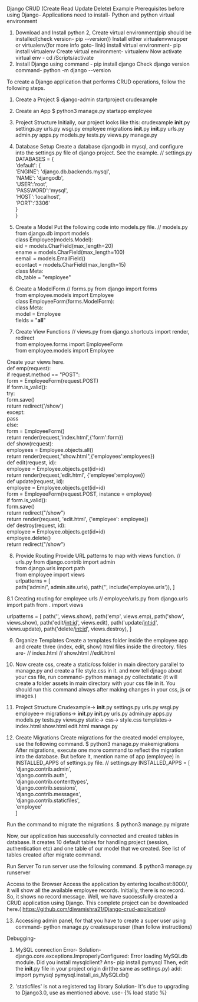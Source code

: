 Django CRUD (Create Read Update Delete) Example
Prerequisites before using Django-
Applications need to install- Python and python virtual environment
1. Download and Install python
2, Create virtual environment(pip should be installed(check version- pip --version))
Install either virtualenvwrapper or virtualenv(for more info goto- link)
install virtual environment- pip install virtualenv
Create virtual environment- virtualenv <virtual-env>
Now activate virtual env - cd <virtual-env>/Scripts/activate
3. Install Django using command -
pip install django
Check django version command-
	python -m django --version


To create a Django application that performs CRUD operations, follow the following steps.
1. Create a Project
$ django-admin startproject crudexample  
2. Create an App
$ python3 manage.py startapp employee  
3. Project Structure
Initially, our project looks like this:
crudexample
	__init__.py
	settings.py
	urls.py
	wsgi.py
employee
	migrations
		__init__.py
	__init__.py
	urls.py
	admin.py
	apps.py
	models.py
	tests.py
	views.py
manage.py

4. Database Setup
Create a database djangodb in mysql, and configure into the settings.py file of django project. See the example.
// settings.py
DATABASES = {  
    'default': {  
        'ENGINE': 'django.db.backends.mysql',  
        'NAME': 'djangodb',  
        'USER':'root',  
        'PASSWORD':'mysql',  
        'HOST':'localhost',  
        'PORT':'3306'  
    }  
}  
5. Create a Model
Put the following code into models.py file.
// models.py
from django.db import models  
class Employee(models.Model):  
    eid = models.CharField(max_length=20)  
    ename = models.CharField(max_length=100)  
    eemail = models.EmailField()  
    econtact = models.CharField(max_length=15)  
    class Meta:  
        db_table = "employee"  
6. Create a ModelForm
// forms.py
from django import forms  
from employee.models import Employee  
class EmployeeForm(forms.ModelForm):  
    class Meta:  
        model = Employee  
        fields = "__all__"  
7. Create View Functions
// views.py
from django.shortcuts import render, redirect  
from employee.forms import EmployeeForm  
from employee.models import Employee  

Create your views here.  
def emp(request):  
    if request.method == "POST":  
        form = EmployeeForm(request.POST)  
        if form.is_valid():  
            try:  
                form.save()  
                return redirect('/show')  
            except:  
                pass  
    else:  
        form = EmployeeForm()  
    return render(request,'index.html',{'form':form})  
def show(request):  
    employees = Employee.objects.all()  
    return render(request,"show.html",{'employees':employees})  
def edit(request, id):  
    employee = Employee.objects.get(id=id)  
    return render(request,'edit.html', {'employee':employee})  
def update(request, id):  
    employee = Employee.objects.get(id=id)  
    form = EmployeeForm(request.POST, instance = employee)  
    if form.is_valid():  
        form.save()  
        return redirect("/show")  
    return render(request, 'edit.html', {'employee': employee})  
def destroy(request, id):  
    employee = Employee.objects.get(id=id)  
    employee.delete()  
    return redirect("/show")  

8. Provide Routing
Provide URL patterns to map with views function.
// urls.py
from django.contrib import admin  
from django.urls import path  
from employee import views  
urlpatterns = [  
    path('admin/', admin.site.urls),
      path('', include('employee.urls')),
]  

8.1 Creating routing for employee urls
// employee/urls.py
from django.urls import path
from . import views

urlpatterns = [
    path('', views.show),
    path('emp', views.emp),
    path('show', views.show),
    path('edit/<int:id>', views.edit),
    path('update/<int:id>', views.update),
    path('delete/<int:id>', views.destroy),
]

9. Organize Templates
Create a templates folder inside the employee app and create three (index, edit, show) html files inside the directory. files are-
// index.html
// show.html
//edit.html

10. Now create css, create a static/css folder in main directory parallel to manage.py and create a file style.css in it.
and now tell djnago about your css file, run command-
python manage.py collectstatic
(it will create a folder assets in main directory with your css file in it. You should run this command always after making changes in your css, js or images.)


11. Project Structure
Crudexample->
	__init__.py
	settings.py
	urls.py
	wsgi.py
employee->
	migrations->
		__init__.py
	__init__.py
	urls.py
	admin.py
	apps.py
	models.py
	tests.py
	views.py
	static->
		css->
			style.css
	templates->
		index.html
		show.html
		edit.html
	manage.py
	
12. Create Migrations
Create migrations for the created model employee, use the following command.
$ python3 manage.py makemigrations  
After migrations, execute one more command to reflect the migration into the database. But before it, mention name of app (employee) in INSTALLED_APPS of settings.py file.
// settings.py
INSTALLED_APPS = [  
    'django.contrib.admin',  
    'django.contrib.auth',  
    'django.contrib.contenttypes',  
    'django.contrib.sessions',  
    'django.contrib.messages',  
    'django.contrib.staticfiles',  
    'employee'  
]  

Run the command to migrate the migrations.
$ python3 manage.py migrate  

Now, our application has successfully connected and created tables in database. It creates 10 default tables for handling project (session, authentication etc) and one table of our model that we created.
See list of tables created after migrate command.

Run Server
To run server use the following command.
$ python3 manage.py runserver  

Access to the Browser
Access the application by entering localhost:8000/, it will show all the available employee records.
Initially, there is no record. So, it shows no record message. 
Well, we have successfully created a CRUD application using Django.
This complete project can be downloaded here.( https://github.com/diwamishra21/Django-crud-application)

13. Accessing admin panel, for that you have to create a super user using command-
python manage.py createsuperuser
(than follow instructions)


Debugging-

1. MySQL connection Error-
Solution-
django.core.exceptions.ImproperlyConfigured: Error loading MySQLdb module.
Did you install mysqlclient?
Ans-
pip install pymysql
Then, edit the __init__.py file in your project origin dir(the same as settings.py)
add:
import pymysql
pymysql.install_as_MySQLdb()

2. 'staticfiles' is not a registered tag library
Solution-
It's due to upgrading to Django3.0, use as mentioned above.
use-
{% load static %}
